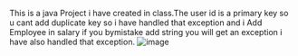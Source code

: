 This is a java Project i have created in class.The user id is a primary key so u cant add duplicate key so i have handled that exception and i Add Employee in salary if you bymistake add string you will get an exception i have also handled that exception.
![image](https://github.com/chapkepratham007/Employee_Management_System_ClassProject/assets/76418585/5f86392f-1011-4e7b-876d-c7c398ec9b8c)
